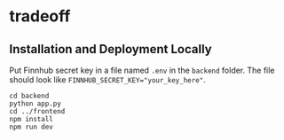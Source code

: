 # tradeoff

## Installation and Deployment Locally
Put Finnhub secret key in a file named `.env` in the `backend` folder. The file should look like `FINNHUB_SECRET_KEY="your_key_here"`.

```
cd backend
python app.py
cd ../frontend
npm install
npm run dev
```